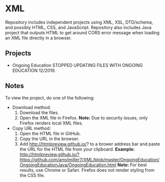 # XML
Repository includes independent projects using XML, XSL, DTD/schema, and possibly HTML, CSS, and JavaScript. Repository also includes Java project that outputs HTML to get around CORS error message when loading an XML file directly in a browser.

## Projects
* Ongoing Education STOPPED UPDATING FILES WITH ONGOING EDUCATION 12/2019.

## Notes

To view the project, do one of the following:
 * Download method: 
    1. Download the files.
    2. Open the XML file in Firefox.
   **Note:** Due to security issues, only Firefox renders local XML files.
 * Copy URL method:
   1. Open the HTML file in GitHub.
   2. Copy the URL in the browser.
   3. Add http://htmlpreview.github.io/? to a brower address bar and paste the URL for the HTML file from your clipboard.
   **Example:** http://htmlpreview.github.io/?https://github.com/amylmiller7/XML/blob/master/OngoingEducation/OngoingEducationJava/OngoingEducation.html
   **Note:** For best results, use Chrome or Safari. Firefox does not render styling from the CSS file.